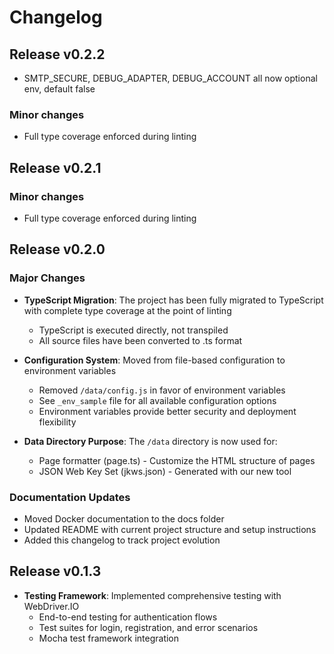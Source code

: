 # Changelog


## Release v0.2.2
- SMTP_SECURE, DEBUG_ADAPTER, DEBUG_ACCOUNT all now optional env, default false


### Minor changes
- Full type coverage enforced during linting

## Release v0.2.1

### Minor changes
- Full type coverage enforced during linting

## Release v0.2.0

### Major Changes
- **TypeScript Migration**: The project has been fully migrated to TypeScript with complete type coverage at the point of linting
  - TypeScript is executed directly, not transpiled
  - All source files have been converted to .ts format

- **Configuration System**: Moved from file-based configuration to environment variables
  - Removed `/data/config.js` in favor of environment variables
  - See `_env_sample` file for all available configuration options
  - Environment variables provide better security and deployment flexibility

- **Data Directory Purpose**: The `/data` directory is now used for:
  - Page formatter (page.ts) - Customize the HTML structure of pages
  - JSON Web Key Set (jkws.json) - Generated with our new tool

### Documentation Updates
- Moved Docker documentation to the docs folder
- Updated README with current project structure and setup instructions
- Added this changelog to track project evolution

## Release v0.1.3
- **Testing Framework**: Implemented comprehensive testing with WebDriver.IO
  - End-to-end testing for authentication flows
  - Test suites for login, registration, and error scenarios
  - Mocha test framework integration
